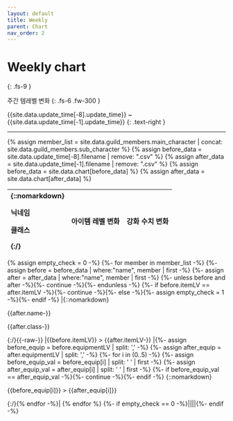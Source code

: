 ```yaml
---
layout: default
title: Weekly
parent: Chart
nav_order: 2
---
```


# Weekly chart
{: .fs-9 }

주간 템레벨 변화
{: .fs-6 .fw-300 }

{{site.data.update_time[-8].update_time}} ~ {{site.data.update_time[-1].update_time}}
{: .text-right }

---

{% assign member_list = site.data.guild_members.main_character | concat: site.data.guild_members.sub_character %}
{% assign before_data = site.data.update_time[-8].filename | remove: ".csv" %}
{% assign after_data = site.data.update_time[-1].filename | remove: ".csv" %}
{% assign before_data = site.data.chart[before_data] %}
{% assign after_data = site.data.chart[after_data] %}

| {::nomarkdown}<p>닉네임</p><p>클래스</p>{:/} | 아이템 레벨 변화 | 강화 수치 변화 |
|:-|:-:|:-:|
{% assign empty_check = 0 -%}
{%- for member in member_list -%}
{%- assign before = before_data | where:"name", member | first -%}
{%- assign after = after_data | where:"name", member | first -%}
{%- unless before and after -%}{%- continue -%}{%- endunless -%}
{%- if before.itemLV == after.itemLV -%}{%- continue -%}{%- else -%}{%- assign empty_check = 1 -%}{%- endif -%}
|{::nomarkdown}<p>{{after.name-}}</p><p>{{after.class-}}</p>{:/}{{-raw-}}
|{{before.itemLV}} > {{after.itemLV-}}
|{%- assign before_equip = before.equipmentLV | split: ',' -%}
{%- assign after_equip = after.equipmentLV | split: ',' -%}
{%- for i in (0..5) -%}
{%- assign before_equip_val = before_equip[i] | split: ' ' | first -%}
{%- assign after_equip_val = after_equip[i] | split: ' ' | first -%}
{%- if before_equip_val == after_equip_val -%}{%- continue -%}{%- endif -%}
{::nomarkdown}<p>{{before_equip[i]}} > {{after_equip[i]}}</p>{:/}{% endfor -%}|
{% endfor %}
{%- if empty_check == 0 -%}||||{%- endif -%}

